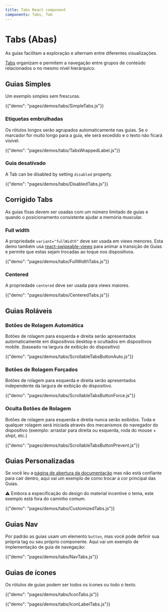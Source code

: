 ```yaml
---
title: Tabs React component
components: Tabs, Tab
---
```


# Tabs (Abas)

<p class="description">As guias facilitam a exploração e alternam entre diferentes visualizações.</p>

[Tabs](https://material.io/design/components/tabs.html) organizam e permitem a navegação entre grupos de conteúdo relacionados o no mesmo nível hierárquico.

## Guias Simples

Um exemplo simples sem frescuras.

{{"demo": "pages/demos/tabs/SimpleTabs.js"}}

### Etiquetas embrulhadas

Os rótulos longos serão agrupados automaticamente nas guias. Se o marcador for muito longo para a guia, ele será excedido e o texto não ficará visível.

{{"demo": "pages/demos/tabs/TabsWrappedLabel.js"}}

### Guia desativado

A Tab can be disabled by setting `disabled` property.

{{"demo": "pages/demos/tabs/DisabledTabs.js"}}

## Corrigido Tabs

As guias fixas devem ser usadas com um número limitado de guias e quando o posicionamento consistente ajudar a memória muscular.

### Full width

A propriedade `variant="fullWidth"` deve ser usada em views menores. Esta demo também usa [react-swipeable-views](https://github.com/oliviertassinari/react-swipeable-views) para animar a transição de Guias e permite que estas sejam trocadas ao toque nos dispositivos.

{{"demo": "pages/demos/tabs/FullWidthTabs.js"}}

### Centered

A propriedade `centered` deve ser usada para views maiores.

{{"demo": "pages/demos/tabs/CenteredTabs.js"}}

## Guias Roláveis

### Botões de Rolagem Automática

Botões de rolagem para esquerda e direita serão apresentados automaticamente em dispositivos desktop e ocultados em dispositivos mobile. (baseado na largura de exibição do dispositivo)

{{"demo": "pages/demos/tabs/ScrollableTabsButtonAuto.js"}}

### Botões de Rolagem Forçados

Botões de rolagem para esquerda e direita serão apresentados independente da largura de exibição do dispositivo.

{{"demo": "pages/demos/tabs/ScrollableTabsButtonForce.js"}}

### Oculta Botões de Rolagem

Botões de rolagem para esquerda e direita nunca serão exibidos. Toda e qualquer rolagem será iniciada através dos mecanismos do navegador do dispositivo (exemplo: arrastar para direita ou esquerda, roda do mouse + shipt, etc.)

{{"demo": "pages/demos/tabs/ScrollableTabsButtonPrevent.js"}}

## Guias Personalizadas

Se você leu a [página de abertura da documentação](/customization/overrides/) mas não está confiante para cair dentro, aqui vai um exemplo de como trocar a cor principal das Guias.

⚠️ Embora a especificação do design do material incentive o tema, este exemplo está fora do caminho comum.

{{"demo": "pages/demos/tabs/CustomizedTabs.js"}}

## Guias Nav

Por padrão as guias usam um elemento `button`, mas você pode definir sua própria tag ou seu próprio componente. Aqui vai um exemplo de implementação de guia de navegação:

{{"demo": "pages/demos/tabs/NavTabs.js"}}

## Guias de ícones

Os rótulos de guias podem ser todos os ícones ou todo o texto.

{{"demo": "pages/demos/tabs/IconTabs.js"}}

{{"demo": "pages/demos/tabs/IconLabelTabs.js"}}
